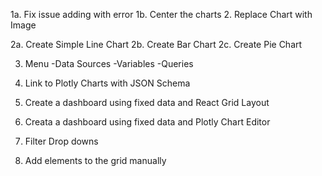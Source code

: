 
1a. Fix issue adding with error
1b. Center the charts
2. Replace Chart with Image

2a. Create Simple Line Chart
2b. Create Bar Chart
2c. Create Pie Chart


3. Menu
-Data Sources
-Variables
-Queries
4. Link to Plotly Charts with JSON Schema

1. Create a dashboard using fixed data and React Grid Layout
2. Creata a dashboard using fixed data and Plotly Chart Editor
3. Filter Drop downs
4. Add elements to the grid manually
